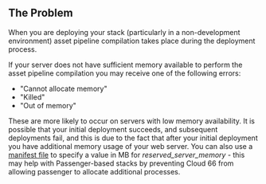 

## The Problem

When you are deploying your stack (particularly in a non-development environment) asset pipeline compilation takes place during the deployment process.

If your server does not have sufficient memory available to perform the asset pipeline compilation you may receive one of the following errors:

- "Cannot allocate memory"
- "Killed"
- "Out of memory"

These are more likely to occur on servers with low memory availability. It is possible that your initial deployment succeeds, and subsequent deployments fail, and this is due to the fact that after your initial deployment you have additional memory usage of your web server. You can also use a [manifest file](http://help.cloud66.com/building-your-stack/getting-started-with-manifest-files) to specify a value in MB for *reserved_server_memory* - this may help with Passenger-based stacks by preventing Cloud 66 from allowing passenger to allocate additional processes.





